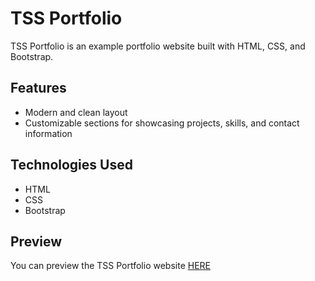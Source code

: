 # TSS Portfolio

TSS Portfolio is an example portfolio website built with HTML, CSS, and Bootstrap.

## Features

- Modern and clean layout
- Customizable sections for showcasing projects, skills, and contact information

## Technologies Used

- HTML
- CSS
- Bootstrap

## Preview

You can preview the TSS Portfolio website [HERE](https://mitalinvs.github.io/demo_portfolio_tss/)
